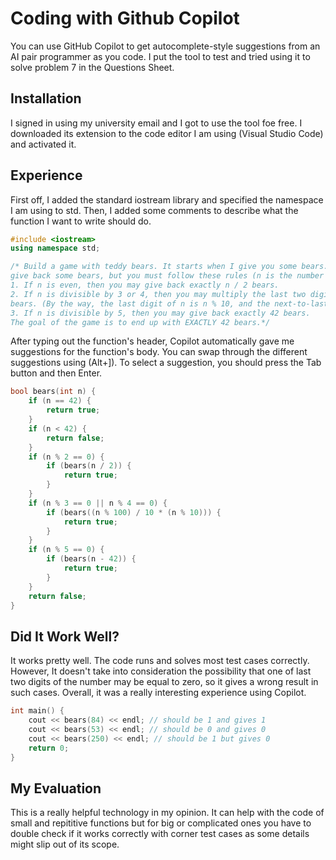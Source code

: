 # Coding with Github Copilot 

You can use GitHub Copilot to get autocomplete-style suggestions from an AI pair programmer as you code. I put the tool to test and tried using it to solve problem 7 in the Questions Sheet.

## Installation

I signed in using my university email and I got to use the tool foe free. I downloaded its extension to the code editor I am using (Visual Studio Code) and activated it.

## Experience

First off, I added the standard iostream library and specified the namespace I am using to std. Then, I added some comments to describe what the function I want to write should do.
```c++
#include <iostream>
using namespace std;

/* Build a game with teddy bears. It starts when I give you some bears. You can then 
give back some bears, but you must follow these rules (n is the number of bears that you have):
1. If n is even, then you may give back exactly n / 2 bears.
2. If n is divisible by 3 or 4, then you may multiply the last two digits of n and give back this many 
bears. (By the way, the last digit of n is n % 10, and the next-to-last digit is ((n % 100) / 10).
3. If n is divisible by 5, then you may give back exactly 42 bears.
The goal of the game is to end up with EXACTLY 42 bears.*/
```

After typing out the function's header, Copilot automatically gave me suggestions for the function's body. You can swap through the different suggestions using (Alt+]). To select a suggestion, you should press the Tab button and then Enter.
```c++
bool bears(int n) {
    if (n == 42) {
        return true;
    }
    if (n < 42) {
        return false;
    }
    if (n % 2 == 0) {
        if (bears(n / 2)) {
            return true;
        }
    }
    if (n % 3 == 0 || n % 4 == 0) {
        if (bears((n % 100) / 10 * (n % 10))) {
            return true;
        }
    }
    if (n % 5 == 0) {
        if (bears(n - 42)) {
            return true;
        }
    }
    return false;
}
```

## Did It Work Well?
It works pretty well. The code runs and solves most test cases correctly. However, It doesn't take into consideration the possibility that one of last two digits of the number may be equal to zero, so it gives a wrong result in such cases. Overall, it was a really interesting experience using Copilot.
```c++
int main() {
    cout << bears(84) << endl; // should be 1 and gives 1
    cout << bears(53) << endl; // should be 0 and gives 0
    cout << bears(250) << endl; // should be 1 but gives 0
    return 0;
}

```

## My Evaluation
This is a really helpful technology in my opinion. It can help with the code of small and repititive functions but for big or complicated ones you have to double check if it works correctly with corner test cases as some details might slip out of its scope.
